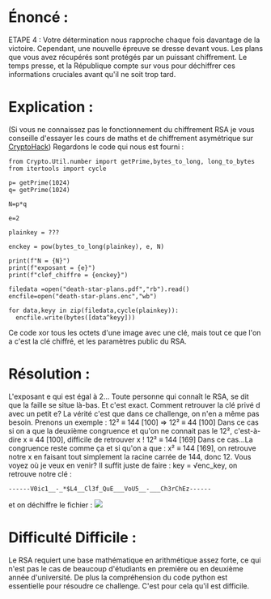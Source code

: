 ﻿
# Énoncé :

ETAPE 4 : Votre détermination nous rapproche chaque fois davantage de la victoire. Cependant, une nouvelle épreuve se dresse devant vous. Les plans que vous avez récupérés sont protégés par un puissant chiffrement. Le temps presse, et la République compte sur vous pour déchiffrer ces informations cruciales avant qu'il ne soit trop tard.

# Explication : 
(Si vous ne connaissez pas le fonctionnement du chiffrement RSA je vous conseille d'essayer les cours de maths et de chiffrement asymétrique sur [CryptoHack](https://cryptohack.org/))
Regardons le code qui nous est fourni : 

    from Crypto.Util.number import getPrime,bytes_to_long, long_to_bytes 
    from itertools import cycle
    
    p= getPrime(1024)
    q= getPrime(1024)
    
    N=p*q
    
    e=2
    
    plainkey = ???
    
    enckey = pow(bytes_to_long(plainkey), e, N)
    
    print(f"N = {N}")
    print(f"exposant = {e}")
    print(f"clef_chiffre = {enckey}")
    
    filedata =open("death-star-plans.pdf","rb").read()
    encfile=open("death-star-plans.enc","wb")
    
    for data,keyy in zip(filedata,cycle(plainkey)):
      encfile.write(bytes([data^keyy]))


Ce code xor tous les octets d'une image avec une clé, mais tout ce que l'on a c'est la clé chiffré, et les paramètres public du RSA.

# Résolution :
L'exposant e qui est égal à 2...
Toute personne qui connaît le RSA, se dit que la faille se situe là-bas. Et c'est exact. 
Comment retrouver la clé privé d avec un petit e? La vérité c'est que dans ce challenge, on n'en a même pas besoin.
Prenons un exemple : 
12² ≡ 144 [100] => 12² ≡ 44 [100]
Dans ce cas si on a que la deuxième congruence et qu'on ne connait pas le 12², c'est-à-dire x ≡ 44 [100], difficile de retrouver x ! 
12² ≡ 144 [169]
Dans ce cas...La congruence reste comme ça et si qu'on a que  : x² ≡ 144 [169], on retrouve notre x en  faisant tout simplement la racine carrée de 144, donc 12.
Vous voyez où je veux en venir?
Il suffit juste de faire : 
key =  √enc_key, on retrouve notre clé :

    ------V0ic1__-_*$L4__Cl3f_QuE___VoU5__-___Ch3rChEz------

et on déchiffre le fichier : 
![](https://lh7-us.googleusercontent.com/J6AV6504FhTFCixgqVyriPvRJL9PBOnlbXdCNtFH5q_Nqyzp48noHxMFQhMpEVxNccdlmsTT5Xs7sZng1E2D5Gk9IfL6JKGe8wcRB0-y9QCnBG_G2wq3CBku9_KBhVg-3sbZ6XQKBZVvOc6cGUMkdLU)
# Difficulté Difficile : 
Le RSA requiert une base mathématique en arithmétique assez forte, ce qui n'est pas le cas de beaucoup d'étudiants en première ou en deuxième année d'université. De plus la compréhension du code python est essentielle pour résoudre ce challenge. C'est pour cela qu'il est difficile.
